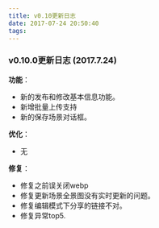 ```yaml
---
title: v0.10更新日志
date: 2017-07-24 20:50:40
tags:
---
```


### v0.10.0更新日志 (2017.7.24)

**功能**：

* 新的发布和修改基本信息功能。
* 新增批量上传支持
* 新的保存场景对话框。

**优化**：
    
* 无

**修复**：

* 修复之前误关闭webp
* 修复更新场景全景图没有实时更新的问题。
* 修复编辑模式下分享的链接不对。
* 修复异常top5.
